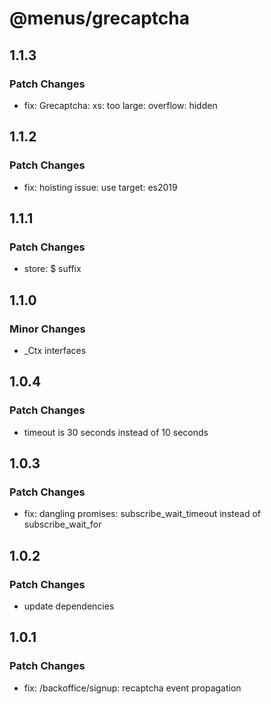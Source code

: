 # @menus/grecaptcha

## 1.1.3

### Patch Changes

- fix: Grecaptcha: xs: too large: overflow: hidden

## 1.1.2

### Patch Changes

- fix: hoisting issue: use target: es2019

## 1.1.1

### Patch Changes

- store: \$ suffix

## 1.1.0

### Minor Changes

- \_Ctx interfaces

## 1.0.4

### Patch Changes

- timeout is 30 seconds instead of 10 seconds

## 1.0.3

### Patch Changes

- fix: dangling promises: subscribe_wait_timeout instead of subscribe_wait_for

## 1.0.2

### Patch Changes

- update dependencies

## 1.0.1

### Patch Changes

- fix: /backoffice/signup: recaptcha event propagation
